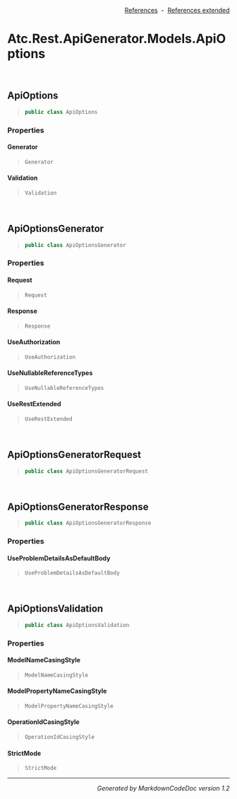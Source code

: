<div style='text-align: right'>

[References](Index.md)&nbsp;&nbsp;-&nbsp;&nbsp;[References extended](IndexExtended.md)
</div>

# Atc.Rest.ApiGenerator.Models.ApiOptions

<br />

## ApiOptions

>```csharp
>public class ApiOptions
>```

### Properties

#### Generator
>```csharp
>Generator
>```
#### Validation
>```csharp
>Validation
>```

<br />

## ApiOptionsGenerator

>```csharp
>public class ApiOptionsGenerator
>```

### Properties

#### Request
>```csharp
>Request
>```
#### Response
>```csharp
>Response
>```
#### UseAuthorization
>```csharp
>UseAuthorization
>```
#### UseNullableReferenceTypes
>```csharp
>UseNullableReferenceTypes
>```
#### UseRestExtended
>```csharp
>UseRestExtended
>```

<br />

## ApiOptionsGeneratorRequest

>```csharp
>public class ApiOptionsGeneratorRequest
>```


<br />

## ApiOptionsGeneratorResponse

>```csharp
>public class ApiOptionsGeneratorResponse
>```

### Properties

#### UseProblemDetailsAsDefaultBody
>```csharp
>UseProblemDetailsAsDefaultBody
>```

<br />

## ApiOptionsValidation

>```csharp
>public class ApiOptionsValidation
>```

### Properties

#### ModelNameCasingStyle
>```csharp
>ModelNameCasingStyle
>```
#### ModelPropertyNameCasingStyle
>```csharp
>ModelPropertyNameCasingStyle
>```
#### OperationIdCasingStyle
>```csharp
>OperationIdCasingStyle
>```
#### StrictMode
>```csharp
>StrictMode
>```
<hr /><div style='text-align: right'><i>Generated by MarkdownCodeDoc version 1.2</i></div>
